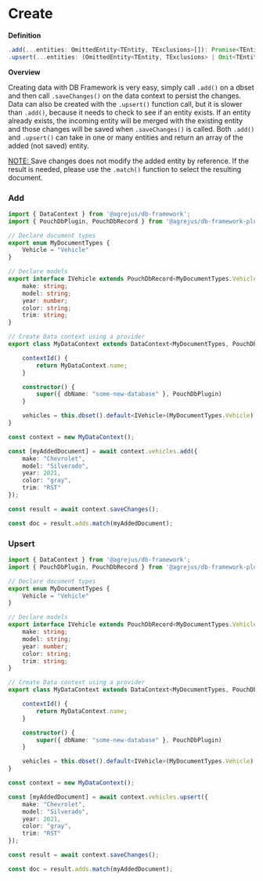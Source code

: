 # Create

**Definition**
```typescript
.add(...entities: OmittedEntity<TEntity, TExclusions>[]): Promise<TEntity[]>;
.upsert(...entities: (OmittedEntity<TEntity, TExclusions> | Omit<TEntity, "DocumentType">)[]): Promise<TEntity[]>;
```

**Overview**

Creating data with DB Framework is very easy, simply call `.add()` on a dbset and then call `.saveChanges()` on the data context to persist the changes.  Data can also be created with the `.upsert()` function call, but it is slower than `.add()`, because it needs to check to see if an entity exists.  If an entity already exists, the incoming entity will be merged with the existing entity and those changes will be saved when `.saveChanges()` is called.  Both `.add()` and `.upsert()` can take in one or many entities and return an array of the added (not saved) entity.

<u>NOTE: </u> Save changes does not modify the added entity by reference.  If the result is needed, please use the `.match()` function to select the resulting document.

### Add

```typescript
import { DataContext } from '@agrejus/db-framework';
import { PouchDbPlugin, PouchDbRecord } from '@agrejus/db-framework-plugin-pouchdb';

// Declare document types
export enum MyDocumentTypes {
    Vehicle = "Vehicle"
}

// Declare models
export interface IVehicle extends PouchDbRecord<MyDocumentTypes.Vehicle> {
    make: string;
    model: string;
    year: number;
    color: string;
    trim: string;
}

// Create Data context using a provider
export class MyDataContext extends DataContext<MyDocumentTypes, PouchDbRecord<MyDocumentTypes>, "_id" | "_rev"> {

    contextId() {
        return MyDataContext.name;
    }

    constructor() {
        super({ dbName: "some-new-database" }, PouchDbPlugin)
    }

    vehicles = this.dbset().default<IVehicle>(MyDocumentTypes.Vehicle).create();
}

const context = new MyDataContext();

const [myAddedDocument] = await context.vehicles.add({
    make: "Chevrolet",
    model: "Silverado",
    year: 2021,
    color: "gray",
    trim: "RST"
});

const result = await context.saveChanges();

const doc = result.adds.match(myAddedDocument);
```

### Upsert

```typescript
import { DataContext } from '@agrejus/db-framework';
import { PouchDbPlugin, PouchDbRecord } from '@agrejus/db-framework-plugin-pouchdb';

// Declare document types
export enum MyDocumentTypes {
    Vehicle = "Vehicle"
}

// Declare models
export interface IVehicle extends PouchDbRecord<MyDocumentTypes.Vehicle> {
    make: string;
    model: string;
    year: number;
    color: string;
    trim: string;
}

// Create Data context using a provider
export class MyDataContext extends DataContext<MyDocumentTypes, PouchDbRecord<MyDocumentTypes>, "_id" | "_rev"> {

    contextId() {
        return MyDataContext.name;
    }

    constructor() {
        super({ dbName: "some-new-database" }, PouchDbPlugin)
    }

    vehicles = this.dbset().default<IVehicle>(MyDocumentTypes.Vehicle).create();
}

const context = new MyDataContext();

const [myAddedDocument] = await context.vehicles.upsert({
    make: "Chevrolet",
    model: "Silverado",
    year: 2021,
    color: "gray",
    trim: "RST"
});

const result = await context.saveChanges();

const doc = result.adds.match(myAddedDocument);
```